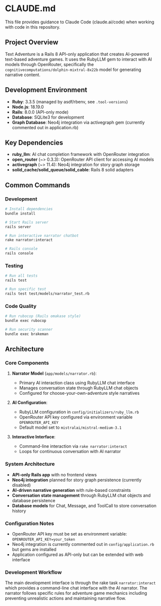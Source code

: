 # CLAUDE.md

This file provides guidance to Claude Code (claude.ai/code) when working with code in this repository.

## Project Overview

Text Adventure is a Rails 8 API-only application that creates AI-powered text-based adventure games. It uses the RubyLLM gem to interact with AI models through OpenRouter, specifically the `cognitivecomputations/dolphin-mixtral-8x22b` model for generating narrative content.

## Development Environment

- **Ruby**: 3.3.5 (managed by asdf/rbenv, see `.tool-versions`)
- **Node.js**: 18.19.0
- **Rails**: 8.0.0 (API-only mode)
- **Database**: SQLite3 for development
- **Graph Database**: Neo4j integration via activegraph gem (currently commented out in application.rb)

## Key Dependencies

- **ruby_llm**: AI chat completion framework with OpenRouter integration
- **open_router** (~> 0.3.3): OpenRouter API client for accessing AI models
- **activegraph** (~> 11.4): Neo4j integration for story graph storage
- **solid_cache/solid_queue/solid_cable**: Rails 8 solid adapters

## Common Commands

### Development
```bash
# Install dependencies
bundle install

# Start Rails server
rails server

# Run interactive narrator chatbot
rake narrator:interact

# Rails console
rails console
```

### Testing
```bash
# Run all tests
rails test

# Run specific test
rails test test/models/narrator_test.rb
```

### Code Quality
```bash
# Run rubocop (Rails omakase style)
bundle exec rubocop

# Run security scanner
bundle exec brakeman
```

## Architecture

### Core Components

1. **Narrator Model** (`app/models/narrator.rb`): 
   - Primary AI interaction class using RubyLLM chat interface
   - Manages conversation state through RubyLLM chat objects
   - Configured for choose-your-own-adventure style narratives

2. **AI Configuration**:
   - RubyLLM configuration in `config/initializers/ruby_llm.rb`
   - OpenRouter API key configured via environment variable `OPENROUTER_API_KEY`
   - Default model set to `mistralai/mistral-medium-3.1`

3. **Interactive Interface**:
   - Command-line interaction via `rake narrator:interact`
   - Loops for continuous conversation with AI narrator

### System Architecture

- **API-only Rails app** with no frontend views
- **Neo4j integration** planned for story graph persistence (currently disabled)
- **AI-driven narrative generation** with rule-based constraints
- **Conversation state management** through RubyLLM chat objects and database persistence
- **Database models** for Chat, Message, and ToolCall to store conversation history

### Configuration Notes

- OpenRouter API key must be set as environment variable: `OPENROUTER_API_KEY=your_token`
- Neo4j integration is currently commented out in `config/application.rb` but gems are installed
- Application configured as API-only but can be extended with web interface

### Development Workflow

The main development interface is through the rake task `narrator:interact` which provides a command-line chat interface with the AI narrator. The narrator follows specific rules for adventure game mechanics including preventing unrealistic actions and maintaining narrative flow.